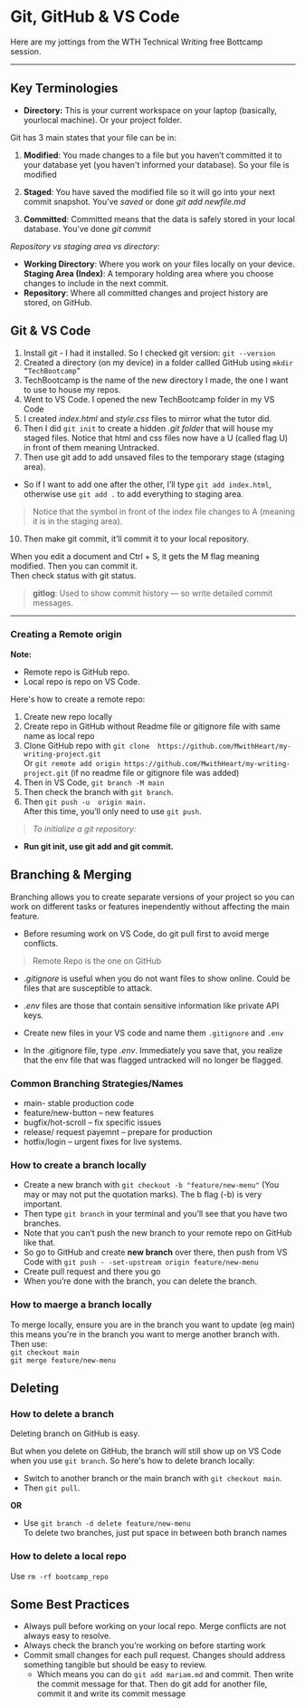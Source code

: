 # Git, GitHub & VS Code
Here are my jottings from the WTH Technical Writing free Bottcamp session. 

---

## Key Terminologies
* **Directory:** This is your current workspace on your laptop (basically, yourlocal machine). Or your project folder.  

Git has 3 main states that your file can be in: 
1. **Modified**: You made changes to a file but you haven’t committed it to your database yet (you haven't informed your database). So your file is modified

2.  **Staged**: You have saved the modified file so it will go into your next commit snapshot. You've *saved* or done *git add newfile.md*

3. **Committed**: Committed means that the data is safely stored in your local database. You've done *git commit*  

*Repository vs staging area vs directory:*
* **Working Directory**: Where you work on your files locally on your device. 
**Staging Area (Index)**: A temporary holding area where you choose changes to include in the next commit. 
* **Repository**: Where all committed changes and project history are stored, on GitHub.

## Git & VS Code
1. Install git - I had it installed. So I checked git version: ```git --version```
2. Created a directory (on my device) in a folder callled GitHub using ```mkdir “TechBootcamp”  ```
3. TechBootcamp is the name of the new directory I made, the one I want to use to house my repos.  
4. Went to VS Code. I opened the new TechBootcamp folder in my VS Code  
5. I created *index.html* and *style.css* files to mirror what the tutor did.  
6. Then I did ```git init``` to create a hidden *.git folder* that will house my staged files. Notice that html and css files now have a U (called flag U) in front of them meaning Untracked.  
7. Then use git add to add unsaved files to the temporary stage (staging area).  
 * So if I want to add one after the other, I’ll type ```git add index.html```, otherwise use ```git add .``` to add everything to staging area.   
> Notice that the symbol in front of the index file changes to A (meaning it is in the staging area).  
10. Then make git commit, it’ll commit it to your local repository.  

When you edit a document and Ctrl + S, it gets the M flag meaning modified. Then you can commit it.   
Then check status with git status.
> **gitlog**:  Used to show commit history — so write detailed commit messages.

---
### Creating a Remote origin
**Note:** 
* Remote repo is GitHub repo.
* Local repo is repo on VS Code.  

Here's how to create a remote repo: 
1. Create new repo locally
2. Create repo in GitHub without Readme file or gitignore file with same name as local repo
3. Clone GitHub repo with ```git clone  https://github.com/MwithHeart/my-writing-project.git```  
Or ```git remote add origin https://github.com/MwithHeart/my-writing-project.git``` (if no readme file or gitignore file was added) 
4. Then in VS Code, ```git branch -M main```
5. Then check the branch with ```git branch```.
6. Then ```git push -u  origin main.```  
 After this time, you’ll only need to use ```git push```.


> *To initialize a git repository:*
* **Run git init, use git add and git commit.**

## Branching & Merging
Branching allows you to create separate versions of your project so you can work on different tasks or features inependently without affecting the main feature.

* Before resuming work on VS Code, do git pull first to avoid merge conflicts.
> Remote Repo is the one on GitHub

* *.gitignore* is useful when you do not want files to show online. Could be files that are susceptible to attack. 
* *.env* files are those that contain sensitive information like private API keys.  

* Create new files in your VS code and name them ```.gitignore``` and ```.env```
* In the .gitignore file, type *.env*. Immediately you save that, you realize that the env file that was flagged untracked will no longer be flagged.


### Common Branching Strategies/Names
* main- stable production code
* feature/new-button – new features
* bugfix/hot-scroll – fix specific issues
* release/ request payemnt – prepare for production
* hotfix/login – urgent fixes for live systems.

### How to create a branch locally
* Create a new branch with ```git checkout -b "feature/new-menu"``` (You may or may not put the quotation marks). The b flag (-b) is very important.
* Then type ```git branch``` in your terminal and you’ll see that you have two branches.
* Note that you can’t push the new branch to your remote repo on GitHub like that. 
* So go to GitHub and create **new branch** over there, then push from VS Code with ```git push - -set-upstream origin feature/new-menu```
* Create pull request and there you go
* When you’re done with the branch, you can delete the branch.


### How to maerge a branch locally
To merge locally, ensure you are in the branch you want to update (eg main) this means you're in the branch you want to merge another branch with. Then use:  
	```git checkout main```  
    ```git merge feature/new-menu```  

## Deleting
### How to delete a branch
Deleting branch on GitHub is easy.  

But when you delete on GitHub, the branch will still show up on VS Code when you use ```git branch```. So here's how to delete branch locally:
* Switch to another branch or the main branch with ```git checkout main```.
* Then ```git pull```.  

**OR**  
* Use ```git branch -d delete feature/new-menu```  
To delete two branches, just put space in between both branch names

### How to delete a local repo
Use ```rm -rf bootcamp_repo```

## Some Best Practices
* Always pull before working on your local repo. Merge conflicts are not always easy to resolve.
* Always check the branch you’re working on before starting work
* Commit small changes for each pull request. Changes should address something tangible but should be easy to review.
    * Which means you can do ```git add mariam.md``` and commit. Then write the commit message for that. Then do git add for another file, commit it and write its commit message


